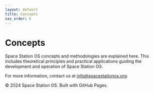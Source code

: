 ```yaml
---
layout: default
title: Concepts
nav_order: 6
---
```


# Concepts

Space Station OS concepts and methodologies are explained here. This includes theoretical principles and practical applications guiding the development and operation of Space Station OS.

For more information, contact us at [info@spacestationos.org](mailto:info@spacestationos.org).

© 2024 Space Station OS. Built with GitHub Pages.

